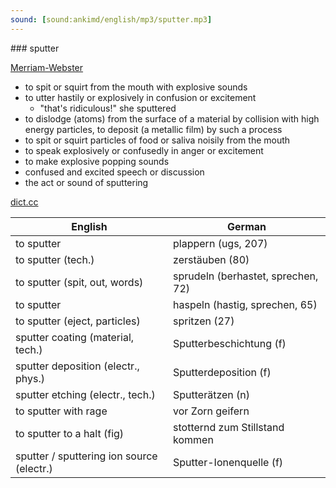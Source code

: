 ```yaml
---
sound: [sound:ankimd/english/mp3/sputter.mp3]
---
```


\### sputter

[Merriam-Webster](https://www.merriam-webster.com/dictionary/sputter)

- to spit or squirt from the mouth with explosive sounds
- to utter hastily or explosively in confusion or excitement
    - "that's ridiculous!" she sputtered
- to dislodge (atoms) from the surface of a material by collision with high energy particles, to deposit (a metallic film) by such a process
- to spit or squirt particles of food or saliva noisily from the mouth
- to speak explosively or confusedly in anger or excitement
- to make explosive popping sounds
- confused and excited speech or discussion
- the act or sound of sputtering

[dict.cc](https://www.dict.cc/sputter)

| English        | German       |
| -------------- | ------------ |
| to sputter | plappern (ugs, 207) |
| to sputter (tech.) | zerstäuben (80) |
| to sputter (spit, out, words) | sprudeln (berhastet, sprechen, 72) |
| to sputter | haspeln (hastig, sprechen, 65) |
| to sputter (eject, particles) | spritzen (27) |
| sputter coating (material, tech.) | Sputterbeschichtung (f) |
| sputter deposition (electr., phys.) | Sputterdeposition (f) |
| sputter etching (electr., tech.) | Sputterätzen (n) |
| to sputter with rage | vor Zorn geifern |
| to sputter to a halt (fig) | stotternd zum Stillstand kommen |
| sputter / sputtering ion source (electr.) | Sputter-Ionenquelle (f) |
